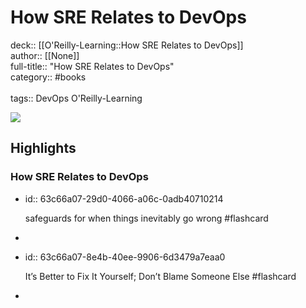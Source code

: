 # How SRE Relates to DevOps

deck:: [[O'Reilly-Learning::How SRE Relates to DevOps]]\
author:: [[None]]\
full-title:: "How SRE Relates to DevOps"\
category:: #books\
\
tags:: DevOps O'Reilly-Learning  

![](https://learning.oreilly.com/covers/9781492030645/)
## Highlights
### How SRE Relates to DevOps
- id:: 63c66a07-29d0-4066-a06c-0adb40710214
  
  safeguards for when things inevitably go wrong #flashcard
-
- id:: 63c66a07-8e4b-40ee-9906-6d3479a7eaa0
  
  It’s Better to Fix It Yourself; Don’t Blame Someone Else #flashcard
-